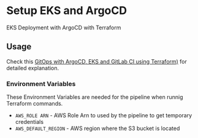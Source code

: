 # Setup EKS and ArgoCD
EKS Deployment with ArgoCD with Terraform

## Usage

Check this
[GitOps with ArgoCD, EKS and GitLab CI using Terraform)](comming_up)
for detailed explanation.

### Environment Variables

These Environment Variables are needed for the pipeline when
runnig Terraform commands.

* `AWS_ROLE ARN` - AWS Role Arn to used by the pipeline to get temporary credentials
* `AWS_DEFAULT_REGION` - AWS region where the S3 bucket is located

